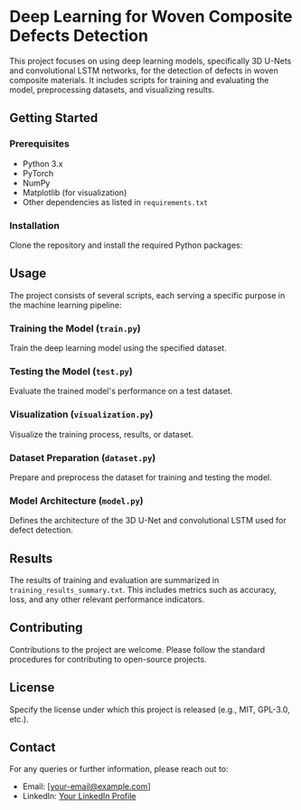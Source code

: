 # Deep Learning for Woven Composite Defects Detection

This project focuses on using deep learning models, specifically 3D U-Nets and convolutional LSTM networks, for the detection of defects in woven composite materials. It includes scripts for training and evaluating the model, preprocessing datasets, and visualizing results.

## Getting Started

### Prerequisites

- Python 3.x
- PyTorch
- NumPy
- Matplotlib (for visualization)
- Other dependencies as listed in `requirements.txt`

### Installation

Clone the repository and install the required Python packages:


## Usage

The project consists of several scripts, each serving a specific purpose in the machine learning pipeline:

### Training the Model (`train.py`)

Train the deep learning model using the specified dataset.


### Testing the Model (`test.py`)

Evaluate the trained model's performance on a test dataset.


### Visualization (`visualization.py`)

Visualize the training process, results, or dataset.


### Dataset Preparation (`dataset.py`)

Prepare and preprocess the dataset for training and testing the model.


### Model Architecture (`model.py`)

Defines the architecture of the 3D U-Net and convolutional LSTM used for defect detection.

## Results

The results of training and evaluation are summarized in `training_results_summary.txt`. This includes metrics such as accuracy, loss, and any other relevant performance indicators.

## Contributing

Contributions to the project are welcome. Please follow the standard procedures for contributing to open-source projects.

## License

Specify the license under which this project is released (e.g., MIT, GPL-3.0, etc.).

## Contact

For any queries or further information, please reach out to:

- Email: [your-email@example.com]
- LinkedIn: [Your LinkedIn Profile](https://www.linkedin.com/in/your-profile)
